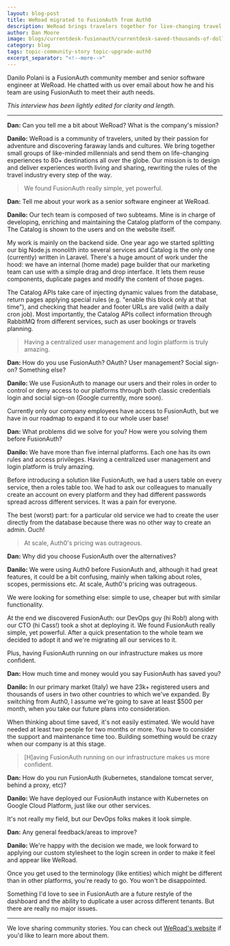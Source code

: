 ```yaml
---
layout: blog-post
title: WeRoad migrated to FusionAuth from Auth0
description: WeRoad brings travelers together for live-changing travel and used FusionAuth to simplify their auth infrastructure.
author: Dan Moore
image: blogs/currentdesk-fusionauth/currentdesk-saved-thousands-of-dollars-by-choosing-fusionauth-header-image.png
category: blog
tags: topic-community-story topic-upgrade-auth0
excerpt_separator: "<!--more-->"
---
```


Danilo Polani is a FusionAuth community member and senior software engineer at WeRoad. He chatted with us over email about how he and his team are using FusionAuth to meet their auth needs. 

<!--more-->

*This interview has been lightly edited for clarity and length.*

-------

**Dan:** Can you tell me a bit about WeRoad? What is the company's mission?

**Danilo:** WeRoad is a community of travelers, united by their passion for adventure and discovering faraway lands and cultures. We bring together small groups of like-minded millennials and send them on life-changing experiences to 80+ destinations all over the globe. Our mission is to design and deliver experiences worth living and sharing, rewriting the rules of the travel industry every step of the way.

> We found FusionAuth really simple, yet powerful. 

**Dan:** Tell me about your work as a senior software engineer at WeRoad.

**Danilo:** Our tech team is composed of two subteams. Mine is in charge of developing, enriching and maintaining the Catalog platform of the company. The Catalog is shown to the users and on the website itself.

My work is mainly on the backend side. One year ago we started splitting our big Node.js monolith into several services and Catalog is the only one (currently) written in Laravel. There's a huge amount of work under the hood: we have an internal (home made) page builder that our marketing team can use with a simple drag and drop interface. It lets them reuse components, duplicate pages and modify the content of those pages. 

The Catalog APIs take care of injecting dynamic values from the database, return pages applying special rules (e.g. "enable this block only at that time"), and checking that header and footer URLs are valid (with a daily cron job). Most importantly, the Catalog APIs collect information through RabbitMQ from different services, such as user bookings or travels planning.  

> Having a centralized user management and login platform is truly amazing. 

**Dan:** How do you use FusionAuth? OAuth? User management? Social sign-on? Something else?

**Danilo:** We use FusionAuth to manage our users and their roles in order to control or deny access to our platforms through both classic credentials login and social sign-on (Google currently, more soon). 

Currently only our company employees have access to FusionAuth, but we have in our roadmap to expand it to our whole user base!

**Dan:** What problems did we solve for you? How were you solving them before FusionAuth?

**Danilo:** We have more than five internal platforms. Each one has its own rules and access privileges. Having a centralized user management and login platform is truly amazing. 

Before introducing a solution like FusionAuth, we had a users table on every service, then a roles table too. We had to ask our colleagues to manually create an account on every platform and they had different passwords spread across different services. It was a pain for everyone. 

The best (worst) part: for a particular old service we had to create the user directly from the database because there was no other way to create an admin. Ouch!

> At scale, Auth0's pricing was outrageous.

**Dan:** Why did you choose FusionAuth over the alternatives?

**Danilo:** We were using Auth0 before FusionAuth and, although it had great features, it could be a bit confusing, mainly when talking about roles, scopes, permissions etc. At scale, Auth0's pricing was outrageous.

We were looking for something else: simple to use, cheaper but with similar functionality. 

At the end we discovered FusionAuth: our DevOps guy (hi Rob!) along with our CTO (hi Cass!) took a shot at deploying it. We found FusionAuth really simple, yet powerful. After a quick presentation to the whole team we decided to adopt it and we're migrating all our services to it. 

Plus, having FusionAuth running on our infrastructure makes us more confident. 

**Dan:** How much time and money would you say FusionAuth has saved you?

**Danilo:** In our primary market (Italy) we have 23k+ registered users and thousands of users in two other countries to which we've expanded. By switching from Auth0, I assume we're going to save at least $500 per month, when you take our future plans into consideration.

When thinking about time saved, it's not easily estimated. We would have needed at least two people for two months or more. You have to consider the support and maintenance time too. Building something would be crazy when our company is at this stage.

> [H]aving FusionAuth running on our infrastructure makes us more confident. 

**Dan:** How do you run FusionAuth (kubernetes, standalone tomcat server, behind a proxy, etc)?

**Danilo:** We have deployed our FusionAuth instance with Kubernetes on Google Cloud Platform, just like our other services. 

It's not really my field, but our DevOps folks makes it look simple.

**Dan:** Any general feedback/areas to improve?

**Danilo:** We're happy with the decision we made, we look forward to applying our custom stylesheet to the login screen in order to make it feel and appear like WeRoad.

Once you get used to the terminology (like entities) which might be different than in other platforms, you're ready to go. You won't be disappointed. 

Something I'd love to see in FusionAuth are a future restyle of the dashboard and the ability to duplicate a user across different tenants. But there are really no major issues.

-------

We love sharing community stories. You can check out [WeRoad's website](https://www.weroad.it/) if you'd like to learn more about them.

